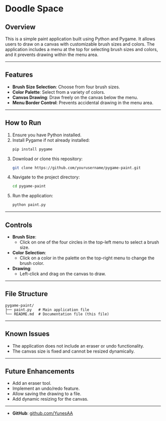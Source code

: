 # Doodle Space

## Overview

This is a simple paint application built using Python and Pygame. It allows users to draw on a canvas with customizable brush sizes and colors. The application includes a menu at the top for selecting brush sizes and colors, and it prevents drawing within the menu area.

---

## Features

- **Brush Size Selection**: Choose from four brush sizes.
- **Color Palette**: Select from a variety of colors.
- **Canvas Drawing**: Draw freely on the canvas below the menu.
- **Menu Border Control**: Prevents accidental drawing in the menu area.

---

## How to Run

1. Ensure you have Python installed.
2. Install Pygame if not already installed:
   ```bash
   pip install pygame
   ```
3. Download or clone this repository:
   ```bash
   git clone https://github.com/yourusername/pygame-paint.git
   ```
4. Navigate to the project directory:
   ```bash
   cd pygame-paint
   ```
5. Run the application:
   ```bash
   python paint.py
   ```

---

## Controls

- **Brush Size**:
  - Click on one of the four circles in the top-left menu to select a brush size.
- **Color Selection**:
  - Click on a color in the palette on the top-right menu to change the brush color.
- **Drawing**:
  - Left-click and drag on the canvas to draw.

---

## File Structure

```
pygame-paint/
├── paint.py   # Main application file
└── README.md  # Documentation file (this file)
```

---


## Known Issues

- The application does not include an eraser or undo functionality.
- The canvas size is fixed and cannot be resized dynamically.

---

## Future Enhancements

- Add an eraser tool.
- Implement an undo/redo feature.
- Allow saving the drawing to a file.
- Add dynamic resizing for the canvas.

---

- **GitHub**: [github.com/YunesAA](https://github.com/YunesAA/)

